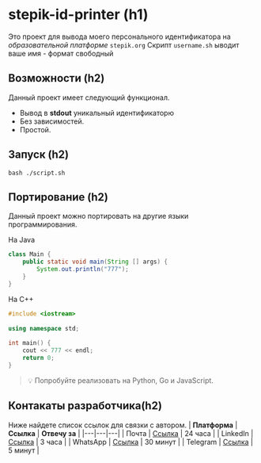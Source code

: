 
# stepik-id-printer (h1)

Это проект для вывода моего персонального идентификатора на *образовательной платформе* `stepik.org`
Скрипт `username.sh` ыводит ваше имя - формат свободный

## Возможности (h2)

Данный проект имеет следующий функционал.
* Вывод в **stdout** уникальный идентификаторю
* Без зависимостей.
* Простой.

## Запуск (h2)

	bash ./script.sh

## Портирование (h2)

Данный проект можно портировать на другие языки программирования.

На Java
```Java
class Main {
	public static void main(String [] args) {
		System.out.println("777");
	}
}
```
На C++
```C++
#include <iostream>
	
using namespace std;
	
int main() {
	cout << 777 << endl;
	return 0;
}
```
> 💡 Попробуйте реализовать на Python, Go и JavaScript.

## Контакаты разработчика(h2)

Ниже найдете список ссылок для связки с автором.
| **Платформа**  | **Ссылка**  | **Отвечу за**  |
|---|---|---|
| Почта | [Ссылка](google.com)  | 24 часа  |
| LinkedIn  | [Ссылка](google.com)   | 3 часа  |
| WhatsApp  | [Ссылка](google.com)   | 30 минут  |
| Telegram  | [Ссылка](google.com)   | 5 минут  |
